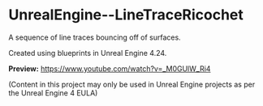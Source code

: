 # UnrealEngine--LineTraceRicochet
A sequence of line traces bouncing off of surfaces.

Created using blueprints in Unreal Engine 4.24.

**Preview:** https://www.youtube.com/watch?v=_M0GUlW_Ri4

(Content in this project may only be used in Unreal Engine projects as per the Unreal Engine 4 EULA)
